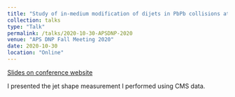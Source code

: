 ```yaml
---
title: "Study of in-medium modification of dijets in PbPb collisions at 5.02 TeV with CMS"
collection: talks
type: "Talk"
permalink: /talks/2020-10-30-APSDNP-2020
venue: "APS DNP Fall Meeting 2020"
date: 2020-10-30
location: "Online"
---
```


[Slides on conference website](https://meetings.aps.org/Meeting/DNP20/Session/DB.8)

I presented the jet shape measurement I performed using CMS data.

